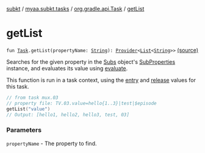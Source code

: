 [subkt](../../index.md) / [myaa.subkt.tasks](../index.md) / [org.gradle.api.Task](index.md) / [getList](./get-list.md)

# getList

`fun `[`Task`](https://docs.gradle.org/current/javadoc/org/gradle/api/Task.html)`.getList(propertyName: `[`String`](https://kotlinlang.org/api/latest/jvm/stdlib/kotlin/-string/index.html)`): `[`Provider`](https://docs.gradle.org/current/javadoc/org/gradle/api/provider/Provider.html)`<`[`List`](https://kotlinlang.org/api/latest/jvm/stdlib/kotlin.collections/-list/index.html)`<`[`String`](https://kotlinlang.org/api/latest/jvm/stdlib/kotlin/-string/index.html)`>>` [(source)](https://github.com/Myaamori/SubKt/blob/0.1.9/src/main/kotlin/myaa/subkt/tasks/plugin.kt#L271)

Searches for the given property in the [Subs](../-subs/index.md) object's [SubProperties](../-sub-properties/index.md) instance,
and evaluates its value using [evaluate](evaluate.md).

This function is run in a task context, using the [entry](entry.md) and [release](release.md) values for this task.

``` kotlin
// from task mux.03
// property file: TV.03.value=hello{1..3}|test|$episode
getList("value")
// Output: [hello1, hello2, hello3, test, 03]
```

### Parameters

`propertyName` - The property to find.